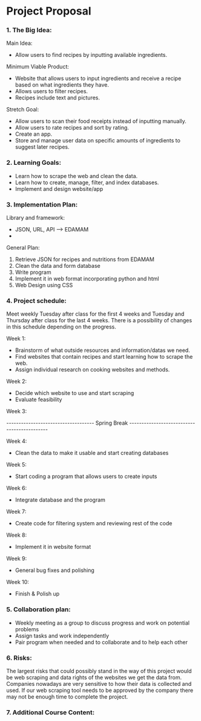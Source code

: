 # Project Proposal

### 1. The Big Idea:
Main Idea:
- Allow users to find recipes by inputting available ingredients.

Minimum Viable Product:
- Website that allows users to input ingredients and receive a recipe based on what ingredients they have. 
- Allows users to filter recipes.
- Recipes include text and pictures.

Stretch Goal: 
- Allow users to scan their food receipts instead of inputting manually.
- Allow users to rate recipes and sort by rating. 
- Create an app.
- Store and manage user data on specific amounts of ingredients to suggest later recipes. 

### 2. Learning Goals:
- Learn how to scrape the web and clean the data.
- Learn how to create, manage, filter, and index databases.
- Implement and design website/app

### 3. Implementation Plan:
Library and framework:
- JSON, URL, API --> EDAMAM
- 

General Plan:
1. Retrieve JSON for recipes and nutritions from EDAMAM
2. Clean the data and form database
3. Write program
4. Implement it in web format incorporating python and html
5. Web Design using CSS

### 4. Project schedule: 

Meet weekly Tuesday after class for the first 4 weeks and Tuesday and Thursday after class for the last 4 weeks. There is a possibility of changes in this schedule depending on the progress.

Week 1: 
- Brainstorm of what outside resources and information/datas we need. 
- Find websites that contain recipes and start learning how to scrape the web. 
- Assign individual research on cooking websites and methods.

Week 2:
- Decide which website to use and start scraping
- Evaluate feasibility

Week 3:

------------------------------------ Spring Break --------------------------------------------

Week 4: 
- Clean the data to make it usable and start creating databases

Week 5:
- Start coding a program that allows users to create inputs

Week 6: 
- Integrate database and the program

Week 7:
- Create code for filtering system and reviewing rest of the code

Week 8:
- Implement it in website format

Week 9:
- General bug fixes and polishing

Week 10:
- Finish & Polish up 

### 5. Collaboration plan: 
- Weekly meeting as a group to discuss progress and work on potential problems
- Assign tasks and work independently
- Pair program when needed and to collaborate and to help each other

### 6. Risks: 
The largest risks that could possibly stand in the way of this project would be web scraping and data rights of the websites we get the data from. Companies nowadays are very sensitive to how their data is collected and used. If our web scraping tool needs to be approved by the company there may not be enough time to complete the project.

### 7. Additional Course Content: 

